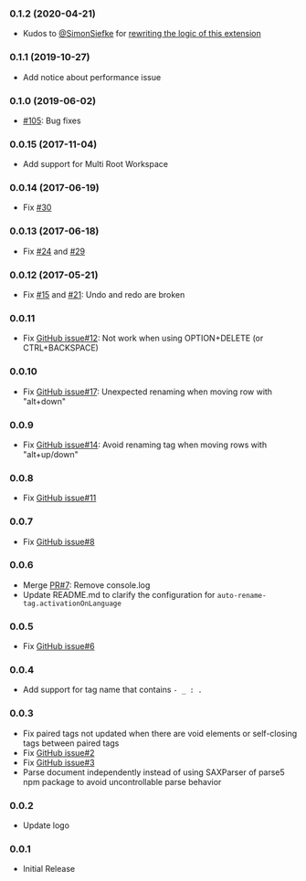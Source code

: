 ### 0.1.2 (2020-04-21)
* Kudos to [@SimonSiefke](https://github.com/SimonSiefke) for [rewriting the logic of this extension](https://github.com/formulahendry/vscode-auto-rename-tag/pull/511)

### 0.1.1 (2019-10-27)
* Add notice about performance issue

### 0.1.0 (2019-06-02)
* [#105](https://github.com/formulahendry/vscode-auto-rename-tag/pull/105): Bug fixes

### 0.0.15 (2017-11-04)
* Add support for Multi Root Workspace

### 0.0.14 (2017-06-19)
* Fix [#30](https://github.com/formulahendry/vscode-auto-rename-tag/issues/30)

### 0.0.13 (2017-06-18)
* Fix [#24](https://github.com/formulahendry/vscode-auto-rename-tag/issues/24) and [#29](https://github.com/formulahendry/vscode-auto-rename-tag/issues/29)

### 0.0.12 (2017-05-21)
* Fix [#15](https://github.com/formulahendry/vscode-auto-rename-tag/issues/15) and [#21](https://github.com/formulahendry/vscode-auto-rename-tag/issues/21): Undo and redo are broken

### 0.0.11
* Fix [GitHub issue#12](https://github.com/formulahendry/vscode-auto-rename-tag/issues/12): Not work when using OPTION+DELETE (or CTRL+BACKSPACE)

### 0.0.10
* Fix [GitHub issue#17](https://github.com/formulahendry/vscode-auto-rename-tag/issues/17): Unexpected renaming when moving row with "alt+down"

### 0.0.9
* Fix [GitHub issue#14](https://github.com/formulahendry/vscode-auto-rename-tag/issues/14): Avoid renaming tag when moving rows with "alt+up/down"

### 0.0.8
* Fix [GitHub issue#11](https://github.com/formulahendry/vscode-auto-rename-tag/issues/11)

### 0.0.7
* Fix [GitHub issue#8](https://github.com/formulahendry/vscode-auto-rename-tag/issues/8)

### 0.0.6
* Merge [PR#7](https://github.com/formulahendry/vscode-auto-rename-tag/pull/7): Remove console.log
* Update README.md to clarify the configuration for `auto-rename-tag.activationOnLanguage`

### 0.0.5
* Fix [GitHub issue#6](https://github.com/formulahendry/vscode-auto-rename-tag/issues/6)

### 0.0.4
* Add support for tag name that contains ```- _ : .```

### 0.0.3
* Fix paired tags not updated when there are void elements or self-closing tags between paired tags
* Fix [GitHub issue#2](https://github.com/formulahendry/vscode-auto-rename-tag/issues/2)
* Fix [GitHub issue#3](https://github.com/formulahendry/vscode-auto-rename-tag/issues/3)
* Parse document independently instead of using SAXParser of parse5 npm package to avoid uncontrollable parse behavior

### 0.0.2
* Update logo

### 0.0.1
* Initial Release